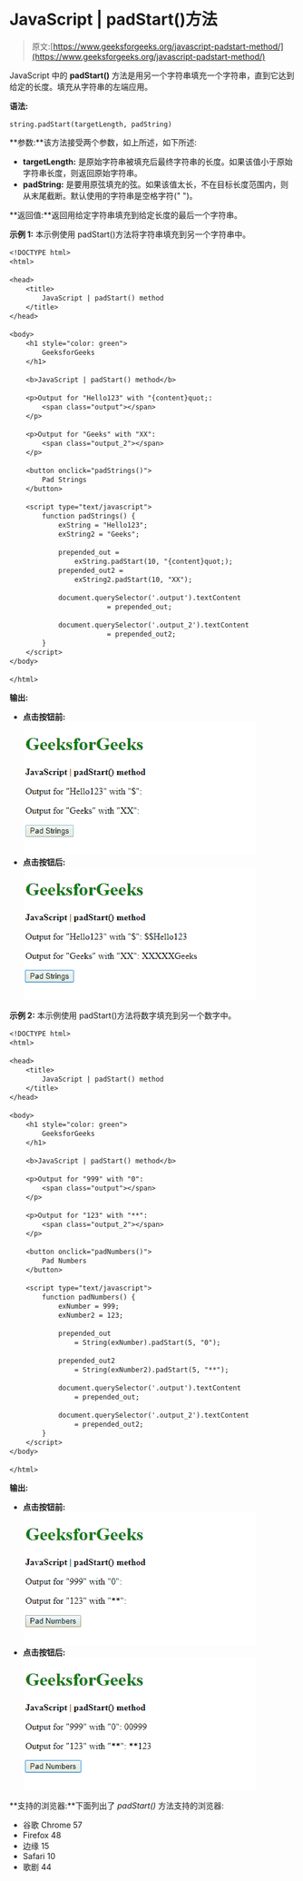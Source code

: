 # JavaScript | padStart()方法

> 原文:[https://www.geeksforgeeks.org/javascript-padstart-method/](https://www.geeksforgeeks.org/javascript-padstart-method/)

JavaScript 中的 **padStart()** 方法是用另一个字符串填充一个字符串，直到它达到给定的长度。填充从字符串的左端应用。

**语法:**

```
string.padStart(targetLength, padString)
```

**参数:**该方法接受两个参数，如上所述，如下所述:

*   **targetLength:** 是原始字符串被填充后最终字符串的长度。如果该值小于原始字符串长度，则返回原始字符串。
*   **padString:** 是要用原弦填充的弦。如果该值太长，不在目标长度范围内，则从末尾截断。默认使用的字符串是空格字符(" ")。

**返回值:**返回用给定字符串填充到给定长度的最后一个字符串。

**示例 1:** 本示例使用 padStart()方法将字符串填充到另一个字符串中。

```
<!DOCTYPE html>
<html>

<head>
    <title>
        JavaScript | padStart() method
    </title>
</head>

<body>
    <h1 style="color: green">
        GeeksforGeeks
    </h1>

    <b>JavaScript | padStart() method</b>

    <p>Output for "Hello123" with "{content}quot;: 
        <span class="output"></span>
    </p>

    <p>Output for "Geeks" with "XX": 
        <span class="output_2"></span>
    </p>

    <button onclick="padStrings()">
        Pad Strings
    </button>

    <script type="text/javascript">
        function padStrings() {
            exString = "Hello123";
            exString2 = "Geeks";

            prepended_out = 
                exString.padStart(10, "{content}quot;);
            prepended_out2 = 
                exString2.padStart(10, "XX");

            document.querySelector('.output').textContent
                        = prepended_out;

            document.querySelector('.output_2').textContent
                        = prepended_out2;
        }
    </script>
</body>

</html>
```

**输出:**

*   **点击按钮前:**
    ![strings-before](img/9f63363c3c3c5b74ee7a1149ca736e94.png)
*   **点击按钮后:**
    ![strings-after](img/99880766be11ac252d5c21b05b938f2d.png)

**示例 2:** 本示例使用 padStart()方法将数字填充到另一个数字中。

```
<!DOCTYPE html>
<html>

<head>
    <title>
        JavaScript | padStart() method
    </title>
</head>

<body>
    <h1 style="color: green">
        GeeksforGeeks
    </h1>

    <b>JavaScript | padStart() method</b>

    <p>Output for "999" with "0": 
        <span class="output"></span>
    </p>

    <p>Output for "123" with "**": 
        <span class="output_2"></span>
    </p>

    <button onclick="padNumbers()">
        Pad Numbers
    </button>

    <script type="text/javascript">
        function padNumbers() {
            exNumber = 999;
            exNumber2 = 123;

            prepended_out
                = String(exNumber).padStart(5, "0");

            prepended_out2
                = String(exNumber2).padStart(5, "**");

            document.querySelector('.output').textContent
                = prepended_out;

            document.querySelector('.output_2').textContent
                = prepended_out2;
        }
    </script>
</body>

</html>
```

**输出:**

*   **点击按钮前:**
    ![numbers-before](img/e0cc87172db86c202f5ad0552db5a1c7.png)
*   **点击按钮后:**
    ![numbers-after](img/5d41c82534fbb64569602b448b247330.png)

**支持的浏览器:**下面列出了 *padStart()* 方法支持的浏览器:

*   谷歌 Chrome 57
*   Firefox 48
*   边缘 15
*   Safari 10
*   歌剧 44